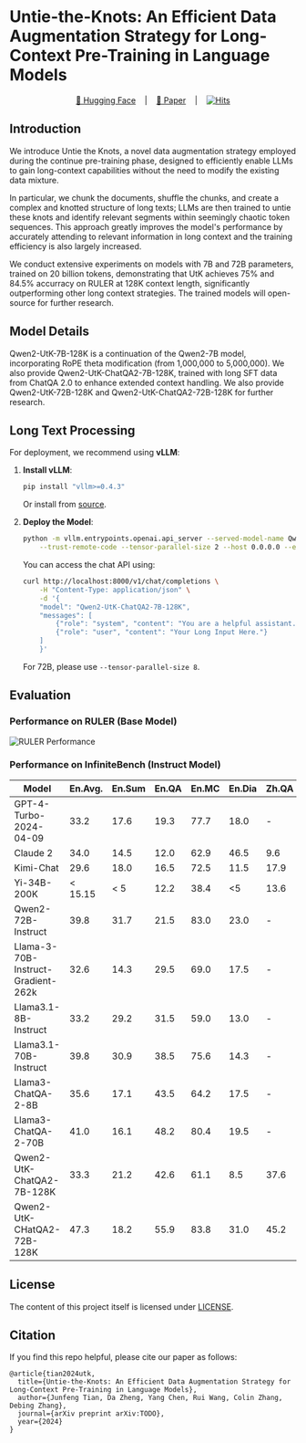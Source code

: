 # Untie-the-Knots: An Efficient Data Augmentation Strategy for Long-Context Pre-Training in Language Models

<div align="center">
    <a href="https://huggingface.co/collections/rgtjf/utk-66daf994ccff050369720281">🤗 Hugging Face</a>
    &nbsp&nbsp | &nbsp&nbsp
    <a href="https://arxiv.org/pdf/2409.04774">📑 Paper</a>
    &nbsp&nbsp | &nbsp&nbsp
    <a href="https://hits.seeyoufarm.com"><img src="https://hits.seeyoufarm.com/api/count/incr/badge.svg?url=https://github.com/rgtjf/Untie-the-Knots&count_bg=#E97EBA&title_bg=#555555&icon=&icon_color=#E7E7E7&title=visitors&edge_flat=false" alt="Hits"></a>
</div>

## Introduction

We introduce Untie the Knots, a novel data augmentation strategy employed during the continue pre-training phase, designed to efficiently enable LLMs to gain long-context capabilities without the need to modify the existing data mixture. 

In particular, we chunk the documents, shuffle the chunks, and create a complex and knotted structure of long texts; LLMs are then trained to untie these knots and identify relevant segments within seemingly chaotic token sequences. This approach greatly improves the model's performance by accurately attending to relevant information in long context and the training efficiency is also largely increased. 

We conduct extensive experiments on models with 7B and 72B parameters, trained on 20 billion tokens, demonstrating that UtK achieves 75% and 84.5% accurracy on RULER at 128K context length, significantly outperforming other long context strategies. The trained models will open-source for further research.


## Model Details

Qwen2-UtK-7B-128K is a continuation of the Qwen2-7B model, incorporating RoPE theta modification (from 1,000,000 to 5,000,000). We also provide Qwen2-UtK-ChatQA2-7B-128K, trained with long SFT data from ChatQA 2.0 to enhance extended context handling. We also provide Qwen2-UtK-72B-128K and Qwen2-UtK-ChatQA2-72B-128K for further research.

## Long Text Processing

For deployment, we recommend using **vLLM**:

1. **Install vLLM**:
   ```bash
   pip install "vllm>=0.4.3"
   ```
   Or install from [source](https://github.com/vllm-project/vllm/).

2. **Deploy the Model**:
   ```bash
   python -m vllm.entrypoints.openai.api_server --served-model-name Qwen2-UtK-ChatQA2-7B-128K --model path/to/weights \
       --trust-remote-code --tensor-parallel-size 2 --host 0.0.0.0 --enable_chunked_prefill --max_num_batched_tokens 32768
   ```
   You can access the chat API using:
   ```bash
   curl http://localhost:8000/v1/chat/completions \
       -H "Content-Type: application/json" \
       -d '{
       "model": "Qwen2-UtK-ChatQA2-7B-128K",
       "messages": [
           {"role": "system", "content": "You are a helpful assistant."},
           {"role": "user", "content": "Your Long Input Here."}
       ]
       }'
   ```
   For 72B, please use `--tensor-parallel-size 8`.

## Evaluation

### Performance on RULER (Base Model)

![RULER Performance](https://github.com/user-attachments/assets/f0fb52f7-9c4d-45fc-95f7-88d3f24ddc21)

### Performance on InfiniteBench (Instruct Model)

| Model                              | En.Avg. | En.Sum | En.QA | En.MC | En.Dia | Zh.QA |
|------------------------------------|---------|--------|-------|-------|--------|-------|
| GPT-4-Turbo-2024-04-09             | 33.2    | 17.6   | 19.3  | 77.7  | 18.0   | -     |
| Claude 2                           | 34.0    | 14.5   | 12.0  | 62.9  | 46.5   | 9.6   |
| Kimi-Chat                          | 29.6    | 18.0   | 16.5  | 72.5  | 11.5   | 17.9  |
| Yi-34B-200K                        | < 15.15 | < 5    | 12.2  | 38.4  | <5     | 13.6  |
| Qwen2-72B-Instruct                 | 39.8    | 31.7   | 21.5  | 83.0  | 23.0   | -     |
| Llama-3-70B-Instruct-Gradient-262k | 32.6    | 14.3   | 29.5  | 69.0  | 17.5   | -     |
| Llama3.1-8B-Instruct               | 33.2    | 29.2   | 31.5  | 59.0  | 13.0   | -     |
| Llama3.1-70B-Instruct              | 39.8    | 30.9   | 38.5  | 75.6  | 14.3   | -     |
| Llama3-ChatQA-2-8B                 | 35.6    | 17.1   | 43.5  | 64.2  | 17.5   | -     |
| Llama3-ChatQA-2-70B                | 41.0    | 16.1   | 48.2  | 80.4  | 19.5   | -     |
| Qwen2-UtK-ChatQA2-7B-128K              | 33.3    | 21.2   | 42.6  | 61.1  | 8.5    | 37.6  |
| Qwen2-UtK-CHatQA2-72B-128K             | 47.3    | 18.2   | 55.9  | 83.8  | 31.0   | 45.2  |



## License

The content of this project itself is licensed under [LICENSE](LICENSE).


## Citation

If you find this repo helpful, please cite our paper as follows:

```
@article{tian2024utk,
  title={Untie-the-Knots: An Efficient Data Augmentation Strategy for Long-Context Pre-Training in Language Models},
  author={Junfeng Tian, Da Zheng, Yang Chen, Rui Wang, Colin Zhang, Debing Zhang},
  journal={arXiv preprint arXiv:TODO},
  year={2024}
}
```
